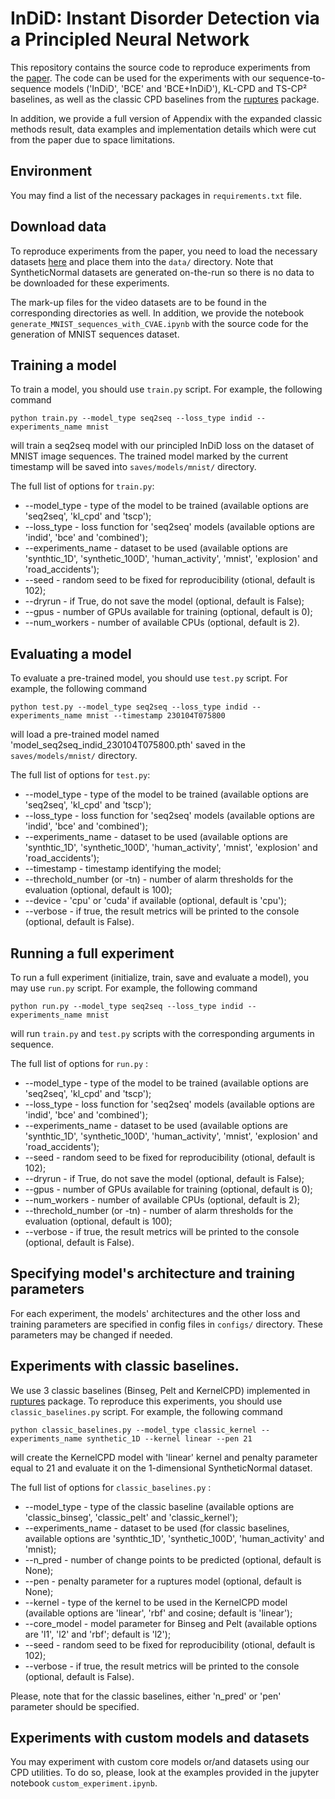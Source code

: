# InDiD: Instant Disorder Detection via a Principled Neural Network
This repository contains the source code to reproduce experiments from the [paper](https://dl.acm.org/doi/abs/10.1145/3503161.3548182). The code can be used for the experiments with our sequence-to-sequence models ('InDiD', 'BCE' and 'BCE+InDiD'), KL-CPD and TS-CP&#x00B2; baselines, as well as the classic CPD baselines from the [ruptures](https://github.com/deepcharles/ruptures) package.

In addition, we provide a full version of Appendix with the expanded classic methods result, data examples and implementation details which were cut from the paper due to space limitations.

## Environment
You may find a list of the necessary packages in `requirements.txt` file.

## Download data
To reproduce experiments from the paper, you need to load the necessary datasets [here](https://disk.yandex.ru/d/_PQyni3AhyLu5g) and place them into the `data/` directory. Note that SyntheticNormal datasets are generated on-the-run so there is no data to be downloaded for these experiments.

The mark-up files for the video datasets are to be found in the corresponding directories as well. In addition, we provide the notebook `generate_MNIST_sequences_with_CVAE.ipynb` with the source code for the generation of MNIST sequences dataset.

## Training a model
To train a model, you should use `train.py` script. For example, the following command 
```
python train.py --model_type seq2seq --loss_type indid --experiments_name mnist
``` 
will train a seq2seq model with our principled InDiD loss on the dataset of MNIST image sequences. The trained model marked by the current timestamp will be saved into `saves/models/mnist/` directory.

The full list of options for `train.py`:
  * --model_type - type of the model to be trained (available options are 'seq2seq', 'kl_cpd' and 'tscp');
  * --loss_type - loss function for 'seq2seq' models (available options are 'indid', 'bce' and 'combined');
  * --experiments_name - dataset to be used (available options are 'synthtic_1D', 'synthetic_100D', 'human_activity', 'mnist', 'explosion' and 'road_accidents');
  * --seed - random seed to be fixed for reproducibility (otional, default is 102);
  * --dryrun - if True, do not save the model (optional, default is False);
  * --gpus - number of GPUs available for training (optional, default is 0);
  * --num_workers - number of available CPUs (optional, default is 2).

## Evaluating a model
To evaluate a pre-trained model, you should use `test.py` script. For example, the following command
```
python test.py --model_type seq2seq --loss_type indid --experiments_name mnist --timestamp 230104T075800
```
will load a pre-trained model named 'model_seq2seq_indid_230104T075800.pth' saved in the `saves/models/mnist/` directory.

The full list of options for `test.py`:
  * --model_type - type of the model to be trained (available options are 'seq2seq', 'kl_cpd' and 'tscp');
  * --loss_type - loss function for 'seq2seq' models (available options are 'indid', 'bce' and 'combined');
  * --experiments_name - dataset to be used (available options are 'synthtic_1D', 'synthetic_100D', 'human_activity', 'mnist', 'explosion' and 'road_accidents');
  * --timestamp - timestamp identifying the model;
  * --threchold_number (or -tn) - number of alarm thresholds for the evaluation (optional, default is 100);
  * --device - 'cpu' or 'cuda' if available (optional, default is 'cpu');
  * --verbose - if true, the result metrics will be printed to the console (optional, default is False).

## Running a full experiment
To run a full experiment (initialize, train, save and evaluate a model), you may use `run.py` script. For example, the following command
```
python run.py --model_type seq2seq --loss_type indid --experiments_name mnist 
```
will run `train.py` and `test.py` scripts with the corresponding arguments in sequence.

The full list of options for `run.py` :
  * --model_type - type of the model to be trained (available options are 'seq2seq', 'kl_cpd' and 'tscp');
  * --loss_type - loss function for 'seq2seq' models (available options are 'indid', 'bce' and 'combined');
  * --experiments_name - dataset to be used (available options are 'synthtic_1D', 'synthetic_100D', 'human_activity', 'mnist', 'explosion' and 'road_accidents');
  * --seed - random seed to be fixed for reproducibility (otional, default is 102);
  * --dryrun - if True, do not save the model (optional, default is False);
  * --gpus - number of GPUs available for training (optional, default is 0);
  * --num_workers - number of available CPUs (optional, default is 2);
  * --threchold_number (or -tn) - number of alarm thresholds for the evaluation (optional, default is 100);
  * --verbose - if true, the result metrics will be printed to the console (optional, default is False).

## Specifying model's architecture and training parameters
For each experiment, the models' architectures and the other loss and training parameters are specified in config files in `configs/` directory. These parameters may be changed if needed.

## Experiments with classic baselines.
We use 3 classic baselines (Binseg, Pelt and KernelCPD) implemented in [ruptures](https://github.com/deepcharles/ruptures) package. To reproduce this experiments, you should use `classic_baselines.py` script. For example, the following command
```
python classic_baselines.py --model_type classic_kernel --experiments_name synthetic_1D --kernel linear --pen 21
```
will create the KernelCPD model with 'linear' kernel and penalty parameter equal to 21 and evaluate it on the 1-dimensional SyntheticNormal dataset.

The full list of options for `classic_baselines.py` :
  * --model_type - type of the classic baseline (available options are 'classic_binseg', 'classic_pelt' and 'classic_kernel');
  * --experiments_name - dataset to be used (for classic baselines, available options are 'synthtic_1D', 'synthetic_100D', 'human_activity' and 'mnist);
  * --n_pred - number of change points to be predicted (optional, default is None);
  * --pen - penalty parameter  for a ruptures model (optional, default is None);
  * --kernel - type of the kernel to be used in the KernelCPD model (available options are 'linear', 'rbf' and cosine; default is 'linear');
  * --core_model - model parameter for Binseg and Pelt (available options are 'l1', 'l2' and 'rbf'; default is 'l2');
  * --seed - random seed to be fixed for reproducibility (otional, default is 102);
  * --verbose - if true, the result metrics will be printed to the console (optional, default is False).
  
Please, note that for the classic baselines, either 'n_pred' or 'pen' parameter should be specified.

## Experiments with custom models and datasets
You may experiment with custom core models or/and datasets using our CPD utilities. To do so, please, look at the examples provided in the jupyter notebook `custom_experiment.ipynb`.
